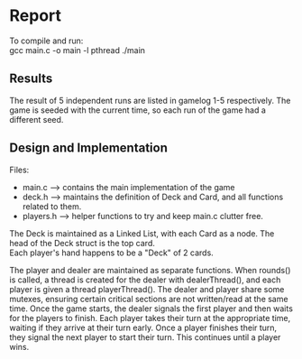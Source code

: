 # Report
To compile and run:\
gcc main.c -o main -l pthread
./main

## Results
The result of 5 independent runs are listed in gamelog 1-5 respectively. The game is seeded with the current time, so each run of the game had a different seed.

## Design and Implementation
Files:
* main.c --> contains the main implementation of the game
* deck.h --> maintains the definition of Deck and Card, and all functions related to them.
* players.h --> helper functions to try and keep main.c clutter free.

The Deck is maintained as a Linked List, with each Card as a node. The head of the Deck struct is the top card.\
Each player's hand happens to be a "Deck" of 2 cards.

The player and dealer are maintained as separate functions. When rounds() is called, a thread is created for the dealer with dealerThread(), and each player is given a thread playerThread(). The dealer and player share some mutexes, ensuring certain critical sections are not written/read at the same time. Once the game starts, the dealer signals the first player and then waits for the players to finish. Each player takes their turn at the appropriate time, waiting if they arrive at their turn early. Once a player finishes their turn, they signal the next player to start their turn. This continues until a player wins. 


